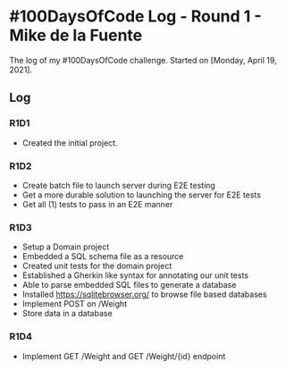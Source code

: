 # #100DaysOfCode Log - Round 1 - Mike de la Fuente

The log of my #100DaysOfCode challenge. Started on [Monday, April 19, 2021].

## Log

### R1D1 
* Created the initial project.

### R1D2
* Create batch file to launch server during E2E testing
* Get a more durable solution to launching the server for E2E tests
* Get all (1) tests to pass in an E2E manner

### R1D3
* Setup a Domain project
* Embedded a SQL schema file as a resource
* Created unit tests for the domain project
* Established a Gherkin like syntax for annotating our unit tests
* Able to parse embedded SQL files to generate a database 
* Installed https://sqlitebrowser.org/ to browse file based databases
* Implement POST on /Weight
* Store data in a database

### R1D4
* Implement GET /Weight and GET /Weight/{id} endpoint